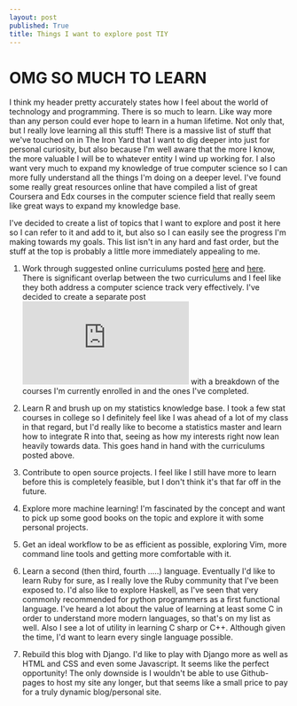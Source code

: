 ```yaml
---
layout: post
published: True
title: Things I want to explore post TIY
---
```

# OMG SO MUCH TO LEARN

I think my header pretty accurately states how I feel about the world of technology
and programming. There is so much to learn. Like way more than any person could
ever hope to learn in a human lifetime. Not only that, but I really love learning
all this stuff! There is a massive list of stuff that we've touched on in
The Iron Yard that I want to dig deeper into just for personal curiosity, but also
because I'm well aware that the more I know, the more valuable I will be to whatever
entity I wind up working for. I also want very much to expand my knowledge of true
computer science so I can more fully understand all the things I'm doing on a deeper
level. I've found some really great resources online that have compiled a list of
great Coursera and Edx courses in the computer science field that really seem like
great ways to expand my knowledge base.

I've decided to create a list of topics that I want to explore and post it here so
I can refer to it and add to it, but also so I can easily see the progress I'm making
towards my goals. This list isn't in any hard and fast order, but the stuff at the
top is probably a little more immediately appealing to me.


1. Work through suggested online curriculums posted [here](http://blog.agupieware.com/2014/05/online-learning-bachelors-level.html) and
[here](https://github.com/open-source-society/computer-science).
There is significant overlap between the two curriculums and I feel like they both
address a computer science track very effectively. I've decided to create a separate
post ![here](http://andrewmpierce.io/2015/10/10/Courses-Im-Taking.html) with a breakdown of the courses I'm currently enrolled in and the ones
I've completed.

2. Learn R and brush up on my statistics knowledge base. I took a few stat courses
in college so I definitely feel like I was ahead of a lot of my class in that regard,
but I'd really like to become a statistics master and learn how to integrate R
into that, seeing as how my interests right now lean heavily towards data. This goes
hand in hand with the curriculums posted above.

3. Contribute to open source projects. I feel like I still have more to learn before
this is completely feasible, but I don't think it's that far off in the future.

4. Explore more machine learning! I'm fascinated by the concept and want to pick up
some good books on the topic and explore it with some personal projects.

5. Get an ideal workflow to be as efficient as possible, exploring Vim, more command
line tools and getting more comfortable with it.

6. Learn a second (then third, fourth .....) language. Eventually I'd like to
learn Ruby for sure, as I really love the Ruby community that I've been exposed
to. I'd also like to explore Haskell, as I've seen that very commonly recommended
for python programmers as a first functional language. I've heard a lot about the
value of learning at least some C in order to understand more modern languages,
so that's on my list as well. Also I see a lot of utility in learning C sharp or
C++. Although given the time, I'd want to learn every single language possible.

7. Rebuild this blog with Django. I'd like to play with Django more as well as
HTML and CSS and even some Javascript. It seems like the perfect opportunity! The
only downside is I wouldn't be able to use Github-pages to host my site any longer,
but that seems like a small price to pay for a truly dynamic blog/personal site.
